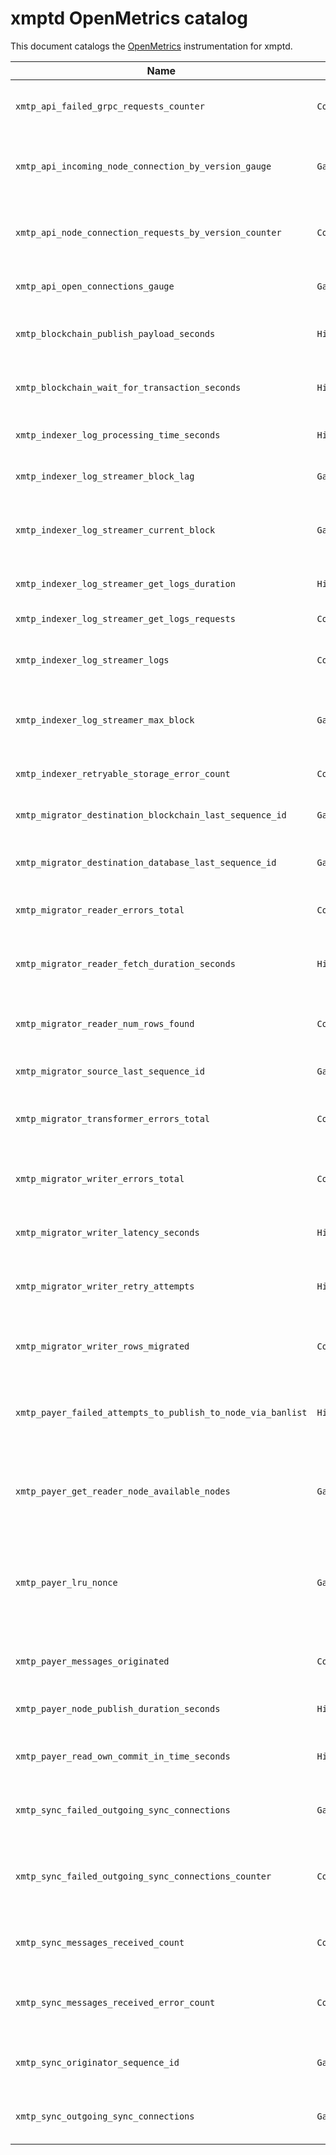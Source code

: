 # xmptd OpenMetrics catalog

This document catalogs the [OpenMetrics](https://prometheus.io/docs/specs/om/open_metrics_spec/) instrumentation for xmptd.

| Name | Type | Description | File |
|------|------|-------------|------|
| `xmtp_api_failed_grpc_requests_counter` | `Counter` | Number of failed GRPC requests by code | `pkg/metrics/api.go` |
| `xmtp_api_incoming_node_connection_by_version_gauge` | `Gauge` | Number of incoming node connections by version | `pkg/metrics/api.go` |
| `xmtp_api_node_connection_requests_by_version_counter` | `Counter` | Number of incoming node connections by version | `pkg/metrics/api.go` |
| `xmtp_api_open_connections_gauge` | `Gauge` | Number of open API connections | `pkg/metrics/api.go` |
| `xmtp_blockchain_publish_payload_seconds` | `Histogram` | Time to publish a payload to the blockchain | `pkg/metrics/blockchain.go` |
| `xmtp_blockchain_wait_for_transaction_seconds` | `Histogram` | Time spent waiting for transaction receipt | `pkg/metrics/blockchain.go` |
| `xmtp_indexer_log_processing_time_seconds` | `Histogram` | Time to process a blockchain log | `pkg/metrics/indexer.go` |
| `xmtp_indexer_log_streamer_block_lag` | `Gauge` | Lag between current block and max block | `pkg/metrics/indexer.go` |
| `xmtp_indexer_log_streamer_current_block` | `Gauge` | Current block being processed by the log streamer | `pkg/metrics/indexer.go` |
| `xmtp_indexer_log_streamer_get_logs_duration` | `Histogram` | Duration of the get logs call | `pkg/metrics/indexer.go` |
| `xmtp_indexer_log_streamer_get_logs_requests` | `Counter` | Number of get logs requests | `pkg/metrics/indexer.go` |
| `xmtp_indexer_log_streamer_logs` | `Counter` | Number of logs found by the log streamer | `pkg/metrics/indexer.go` |
| `xmtp_indexer_log_streamer_max_block` | `Gauge` | Max block on the chain to be processed by the log streamer | `pkg/metrics/indexer.go` |
| `xmtp_indexer_retryable_storage_error_count` | `Counter` | Number of retryable storage errors | `pkg/metrics/indexer.go` |
| `xmtp_migrator_destination_blockchain_last_sequence_id` | `Gauge` | Last sequence ID published to blockchain | `pkg/metrics/migrator.go` |
| `xmtp_migrator_destination_database_last_sequence_id` | `Gauge` | Last sequence ID persisted in destination database | `pkg/metrics/migrator.go` |
| `xmtp_migrator_reader_errors_total` | `Counter` | Total number of reader errors | `pkg/metrics/migrator.go` |
| `xmtp_migrator_reader_fetch_duration_seconds` | `Histogram` | Time spent fetching records from source database | `pkg/metrics/migrator.go` |
| `xmtp_migrator_reader_num_rows_found` | `Counter` | Number of rows found in source database | `pkg/metrics/migrator.go` |
| `xmtp_migrator_source_last_sequence_id` | `Gauge` | Last sequence ID pulled from source DB | `pkg/metrics/migrator.go` |
| `xmtp_migrator_transformer_errors_total` | `Counter` | Total number of transformation errors | `pkg/metrics/migrator.go` |
| `xmtp_migrator_writer_errors_total` | `Counter` | Total number of writer errors by destination and error type | `pkg/metrics/migrator.go` |
| `xmtp_migrator_writer_latency_seconds` | `Histogram` | Time spent writing to destination | `pkg/metrics/migrator.go` |
| `xmtp_migrator_writer_retry_attempts` | `Histogram` | Number of retry attempts before success or failure | `pkg/metrics/migrator.go` |
| `xmtp_migrator_writer_rows_migrated` | `Counter` | Total number of rows successfully migrated | `pkg/metrics/migrator.go` |
| `xmtp_payer_failed_attempts_to_publish_to_node_via_banlist` | `Histogram` | Number of failed attempts to publish to a node via banlist | `pkg/metrics/payer.go` |
| `xmtp_payer_get_reader_node_available_nodes` | `Gauge` | Number of currently available nodes for reader selection | `pkg/metrics/payer.go` |
| `xmtp_payer_lru_nonce` | `Gauge` | Least recently used blockchain nonce of the payer (not guaranteed to be the highest nonce). | `pkg/metrics/payer.go` |
| `xmtp_payer_messages_originated` | `Counter` | Number of messages originated by the payer. | `pkg/metrics/payer.go` |
| `xmtp_payer_node_publish_duration_seconds` | `Histogram` | Duration of the node publish call | `pkg/metrics/payer.go` |
| `xmtp_payer_read_own_commit_in_time_seconds` | `Histogram` | Read your own commit duration in seconds | `pkg/metrics/payer.go` |
| `xmtp_sync_failed_outgoing_sync_connections` | `Gauge` | Gauge of current failed outgoing sync connections | `pkg/metrics/sync.go` |
| `xmtp_sync_failed_outgoing_sync_connections_counter` | `Counter` | Counter of total number of failed outgoing sync connection attempts | `pkg/metrics/sync.go` |
| `xmtp_sync_messages_received_count` | `Counter` | Count of messages received from the originator | `pkg/metrics/sync.go` |
| `xmtp_sync_messages_received_error_count` | `Counter` | Count of failed/errored messages received from the originator | `pkg/metrics/sync.go` |
| `xmtp_sync_originator_sequence_id` | `Gauge` | Last synced sequence id of the originator | `pkg/metrics/sync.go` |
| `xmtp_sync_outgoing_sync_connections` | `Gauge` | Gauge of open outgoing sync connections | `pkg/metrics/sync.go` |
